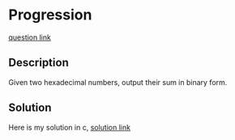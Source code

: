 # Progression
[question link](https://140.114.85.195/problem/13)

## Description
Given two hexadecimal numbers, output their sum in binary form.

## Solution
Here is my solution in c, [solution link](https://github.com/SJieNg123/Code-practice/blob/main/Nthu%20IPHTOJ/Problem13-Hexadecimal%20to%20Binary.c)
